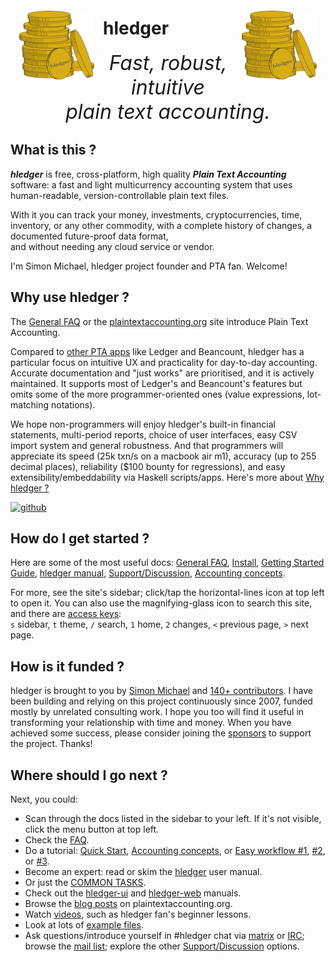 <!-- stylesheet at bottom -->
<img id="coins" src="images/coins2-248.png" style="width:120px; margin:2em 1em; float:left;" />
<img id="coins" src="images/coins2-248.png" style="width:120px; margin:2em 1em; float:right;" />

# hledger
<!-- 
This page's verbosity continually oscillates. General plan:
brief blurbs with links to more detail:
- what (& examples)
- why (& why not)
- who (for)
- how
-->

<!-- 
Tagline
https://www.stephendiehl.com/posts/marketing.html#persuasion-and-decision-makers :
1. It is memorable
2. It includes a key benefit
3. It differentiates
4. It imparts positivity
-->
<div id="tagline">
Fast, robust, intuitive<br>
plain text accounting.
</div>

<div class=pagetoc>
<!-- toc -->
</div>

## What is this ?

***hledger*** is free, cross-platform, high quality ***Plain Text Accounting*** software:
a fast and light multicurrency accounting system 
that uses human-readable, version-controllable plain text files.

With it you can track your money, investments, cryptocurrencies, time, inventory, or any other commodity, 
with a complete history of changes, 
a documented future-proof data format,  
and without needing any cloud service or vendor.

I'm Simon Michael, hledger project founder and PTA fan. Welcome! 

## Why use hledger ?
The [General FAQ](faq.html) or the [plaintextaccounting.org](https://plaintextaccounting.org) site introduce Plain Text Accounting.

Compared to [other PTA apps](https://plaintextaccounting.org/#software) like Ledger and Beancount,
hledger has a particular focus on intuitive UX and practicality for day-to-day accounting.
Accurate documentation and "just works" are prioritised, and it is actively maintained.
It supports most of Ledger's and Beancount's features but omits
some of the more programmer-oriented ones (value expressions, lot-matching notations).

We hope non-programmers will enjoy hledger's 
built-in financial statements, 
multi-period reports, 
choice of user interfaces, 
easy CSV import system
and general robustness.
And that programmers will appreciate its
speed (25k txn/s on a macbook air m1), 
accuracy (up to 255 decimal places), 
reliability ($100 bounty for regressions), 
and easy extensibility/embeddability via Haskell scripts/apps.
Here's more about [Why hledger ?](why.html)

[![github](https://img.shields.io/github/stars/simonmichael/hledger.svg?logo=GitHub&label=Github)](https://github.com/simonmichael/hledger)

## How do I get started ?
Here are some of the most useful docs:
[General FAQ](faq.html),
[Install](install.html),
[Getting Started Guide](start.html),
[hledger manual](hledger.html),
[Support/Discussion](support.html),
[Accounting concepts](accounting.html).

For more, see the site's sidebar; click/tap the horizontal-lines icon at top left to open it.
You can also use the magnifying-glass icon to search this site,
and there are [access keys](https://en.wikipedia.org/wiki/Access_key#Access_in_different_browsers):\
`s` sidebar, `t` theme, `/` search, `1` home, `2` changes, `<` previous page, `>` next page.

<!--
What is planned for hledger ?

More support for investing,
more support for correctness and accounting/business rules,
more input/output formats,
more speed,
more GUI,
charts,
better getting started experience.
See also [ROADMAP](ROADMAP.html).
-->

## How is it funded ?

hledger is brought to you by [Simon Michael](http://joyful.com) and [140+ contributors](CREDITS.html).
I have been building and relying on this project continuously since 2007, funded mostly by unrelated consulting work.
I hope you too will find it useful in transforming your relationship with time and money.
When you have achieved some success, please consider joining the [sponsors](sponsor.html)
to support the project. Thanks!

<a name="help"></a>
<a name="help-feedback"></a>

## Where should I go next ?

Next, you could:

- Scan through the docs listed in the sidebar to your left. If it's not visible, click the menu button at top left.
- Check the [FAQ](faq.html).
- Do a tutorial:
  [Quick Start](quickstart.html),
  [Accounting concepts](accounting.html), or
  [Easy workflow #1](add.html),
  [#2](web.html), or
  [#3](ui.html).
- Become an expert: read or skim the [hledger](hledger.html) user manual.
- Or just the [COMMON TASKS](hledger.html#common-tasks).
- Check out the [hledger-ui](hledger-ui.html) and [hledger-web](hledger-web.html) manuals.
- Browse the [blog posts] on plaintextaccounting.org.
- Watch [videos](videos.html), such as hledger fan's beginner lessons.
- Look at lots of [example files].
- Ask questions/introduce yourself in #hledger chat via [matrix](http://matrix.hledger.org) or [IRC](http://irc.hledger.org);
  browse the [mail list](http://list.hledger.org);
  explore the other [Support/Discussion](support.html) options.



[blog posts]:                 https://plaintextaccounting.org/#articles-blog-posts
[example files]:              https://github.com/simonmichael/hledger/tree/master/examples
[mail list]:                  https://groups.google.com/forum/#!forum/hledger
[Ledger CLI]:                 https://ledger-cli.org
[command line]:               hledger.html
[terminal]:                   ui.html
[web]:                        web.html
[balance sheet]:              hledger.html#balancesheet
[income statement]:           hledger.html#incomestatement
[cashflow]:                   hledger.html#cashflow
[depth limiting]:             hledger.html#depth-limiting
[output format]:              hledger.html#output-format
[download]:                   install.html#binary-packages
[build]:                      install.html#building-from-source
[command line]:               add.html
[terminal]:                   ui.html
[web]:                        web.html
[actively maintained]:        https://github.com/simonmichael/hledger/graphs/contributors
[releases]:                   https://hledger.org/release-notes
[plain text accounting]:      http://plaintextaccounting.org
[plain text accounting apps]: https://plaintextaccounting.org/#plain-text-accounting-apps
[version control system]:     https://en.wikipedia.org/wiki/Version_control
[git]:                        https://en.wikipedia.org/wiki/Git
[haskell]:                    https://wiki.haskell.org/Haskell
[double-entry accounting]:    https://en.wikipedia.org/wiki/Double-entry_bookkeeping
[install]:                    install.html
[ledgerlikes]:                https://plaintextaccounting.org/#plain-text-accounting-apps
[ledger]:                     https://www.ledger-cli.org
[ledger features]:            https://www.ledger-cli.org/features.html
[beancount]:                  http://furius.ca/beancount
[beancount2ledger]:           https://github.com/beancount/beancount2ledger
[ledger2beancount]:           https://github.com/beancount/ledger2beancount
[gpl]:                        https://en.wikipedia.org/wiki/GNU_General_Public_License
[library]:                    https://hackage.haskell.org/package/hledger-lib
[script]:                     https://github.com/simonmichael/hledger/blob/master/bin/hledger-check-tag-files.hs
[free software]:              https://en.wikipedia.org/wiki/Free_software


<style>

#grabber {
  text-align:center;
  padding:1em 1em 0 1em;
/*  border:2px solid limegreen; */
  border-radius:8px; 
  margin:1em;
}
#grabber .heading {
  /*font-style: italic; */
  font-size:x-large;
  font-weight:bold;
}

.content h1 { 
  font-size: 5em;
  font-style: italic;
  text-align:center;
  margin: 0.5em 0 0;
  display:block;
}
/* 
.content h2 { 
  text-align:center;
  font-size: 2em;
  margin-top:2em; 
}
*/
#tagline {
  font-size:xx-large;
  font-style:italic; 
  text-align:center;
  margin:0 0 0.5em;
}

#leadingword {
  font-weight:bold;
  font-style:italic;
  font-size:x-large;
}

#screenshots td {
  border: 0 !important;
  padding: 0 2em 0 0;
}

</style>
